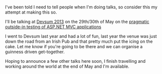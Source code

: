 I've been told I need to tell people when I'm doing talks, so consider this my attempt at making this so.

I'll be talking at [Devsum 2013](http://devsum.se/) on the 29th/30th of May on the [pragmatic outside-in testing of ASP.NET MVC applications](http://devsum.se/talare/rob-ashton/)

I went to Devsum last year and had a lot of fun, last year the venue was just down the road from an Irish Pub and that pretty much put the icing on the cake. Let me know if you're going to be there and we can organise a guinness driven get-together.

Hoping to announce a few other talks here soon, I finish travelling and working around the world at the end of May and I'm available.
